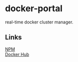 # docker-portal
real-time docker cluster manager.

## Links

[NPM](https://www.npmjs.com/package/docker-portal)</br>
[Docker Hub](https://hub.docker.com/r/ahmedali7o1/docker-portal/)
